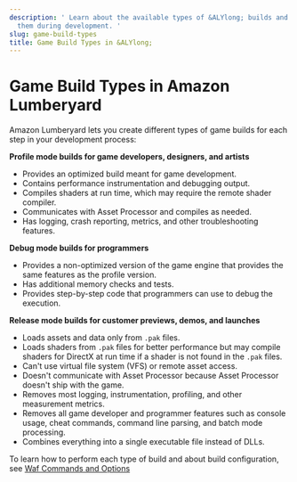 ```yaml
---
description: ' Learn about the available types of &ALYlong; builds and when to use
  them during development. '
slug: game-build-types
title: Game Build Types in &ALYlong;
---
```

# Game Build Types in Amazon Lumberyard<a name="game-build-types"></a>

Amazon Lumberyard lets you create different types of game builds for each step in your development process:

**Profile mode builds for game developers, designers, and artists**
+ Provides an optimized build meant for game development\.
+ Contains performance instrumentation and debugging output\.
+ Compiles shaders at run time, which may require the remote shader compiler\.
+ Communicates with Asset Processor and compiles as needed\.
+ Has logging, crash reporting, metrics, and other troubleshooting features\.

**Debug mode builds for programmers**
+ Provides a non\-optimized version of the game engine that provides the same features as the profile version\.
+ Has additional memory checks and tests\.
+ Provides step\-by\-step code that programmers can use to debug the execution\.

**Release mode builds for customer previews, demos, and launches**
+ Loads assets and data only from `.pak` files\.
+ Loads shaders from `.pak` files for better performance but may compile shaders for DirectX at run time if a shader is not found in the `.pak` files\.
+ Can't use virtual file system \(VFS\) or remote asset access\.
+ Doesn't communicate with Asset Processor because Asset Processor doesn't ship with the game\.
+ Removes most logging, instrumentation, profiling, and other measurement metrics\.
+ Removes all game developer and programmer features such as console usage, cheat commands, command line parsing, and batch mode processing\.
+ Combines everything into a single executable file instead of DLLs\.

To learn how to perform each type of build and about build configuration, see [Waf Commands and Options](waf-commands.md) 